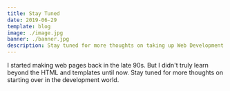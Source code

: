 ```yaml
---
title: Stay Tuned
date: 2019-06-29
template: blog
image: ./image.jpg
banner: ./banner.jpg
description: Stay tuned for more thoughts on taking up Web Development
---
```


I started making web pages back in the late 90s. But I didn't truly learn beyond the HTML and templates until now. Stay tuned for more thoughts on starting over in the development world.
